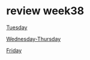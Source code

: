 # review week38  

[Tuesday](https://github.com/cph-ms782/review_week38_tuesday)  

[Wednesday-Thursday](https://github.com/cph-ms782/review_week38_wednesday_thursday)  

[Friday](https://github.com/cph-ms782/review_week38_friday)  
